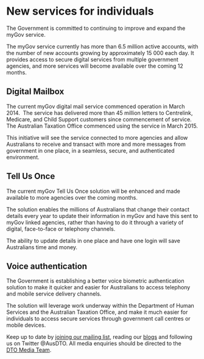 New services for individuals
============================

The Government is committed to continuing to improve and expand the myGov service.

The myGov service currently has more than 6.5 million active accounts, with the number of new accounts growing by approximately 15 000 each day. It provides access to secure digital services from multiple government agencies, and more services will become available over the coming 12 months.

Digital Mailbox
---------------

The current myGov digital mail service commenced operation in March 2014.  The service has delivered more than 45 million letters to Centrelink, Medicare, and Child Support customers since commencement of service. The Australian Taxation Office commenced using the service in March 2015.

This initiative will see the service connected to more agencies and allow Australians to receive and transact with more and more messages from government in one place, in a seamless, secure, and authenticated environment.

Tell Us Once
------------

The current myGov Tell Us Once solution will be enhanced and made available to more agencies over the coming months.

The solution enables the millions of Australians that change their contact details every year to update their information in myGov and have this sent to myGov linked agencies, rather than having to do it through a variety of digital, face-to-face or telephony channels.

The ability to update details in one place and have one login will save Australians time and money.

Voice authentication
--------------------

The Government is establishing a better voice biometric authentication solution to make it quicker and easier for Australians to access telephony and mobile service delivery channels.

The solution will leverage work underway within the Department of Human Services and the Australian Taxation Office, and make it much easier for individuals to access secure services through government call centres or mobile devices.

Keep up to date by [joining our mailing list](http://govspace.us10.list-manage.com/subscribe?u=18f172213d32ca205c7e524bd&id=172d06cc83), reading our [blogs](../news-media/blog.1.html) and following us on Twitter @AusDTO. All media enquiries should be directed to the [DTO Media Team](mailto:DTOMedia@pmc.gov.au).

